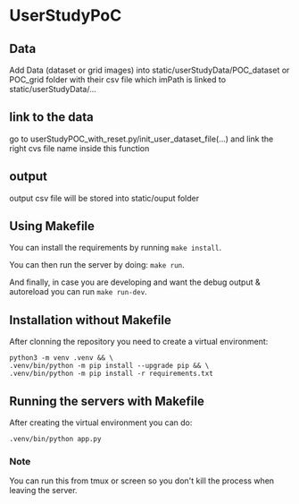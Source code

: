 # UserStudyPoC

## Data
Add Data (dataset or grid images) into static/userStudyData/POC_dataset or POC_grid folder with their csv file which imPath is linked to static/userStudyData/...


## link to the data
go to userStudyPOC_with_reset.py/init_user_dataset_file(...) and link the right cvs file name inside this function


## output
output csv file will be stored into static/ouput folder

## Using Makefile

You can install the requirements by running `make install`.

You can then run the server by doing: `make run`.

And finally, in case you are developing and want the debug output & autoreload you can run `make run-dev`.


## Installation without Makefile

After clonning the repository you need to create a virtual environment:

```
python3 -m venv .venv && \
.venv/bin/python -m pip install --upgrade pip && \
.venv/bin/python -m pip install -r requirements.txt
```

## Running the servers with Makefile

After creating the virtual environment you can do:

```
.venv/bin/python app.py
```

### Note

You can run this from tmux or screen so you don't kill the process when leaving the server.
